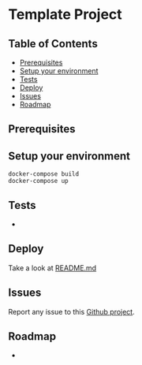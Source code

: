 # Template Project

## Table of Contents
* [Prerequisites](#Prerequisites)
* [Setup your environment](#Setup-your-environment)
* [Tests](#Tests)
* [Deploy](#Deploy)
* [Issues](#Issues)
* [Roadmap](#Roadmap)

## Prerequisites

## Setup your environment

```shell
docker-compose build
docker-compose up
```

## Tests

* 

## Deploy

Take a look at [README.md](./helm/README.md)

## Issues

Report any issue to this
[Github project](https://github.com/ursais/template/issues).

## Roadmap

* 
